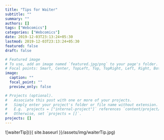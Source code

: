 ```yaml
---
title: "Tips for Waiter"
subtitle: ""
summary: ""
authors: []
tags: ["Webcomics"]
categories: ["Webcomics"]
date: 2019-12-03T23:13:24+05:30
lastmod: 2019-12-03T23:13:24+05:30
featured: false
draft: false

# Featured image
# To use, add an image named `featured.jpg/png` to your page's folder.
# Focal points: Smart, Center, TopLeft, Top, TopRight, Left, Right, BottomLeft, Bottom, BottomRight.
image:
  caption: ""
  focal_point: ""
  preview_only: false

# Projects (optional).
#   Associate this post with one or more of your projects.
#   Simply enter your project's folder or file name without extension.
#   E.g. `projects = ["internal-project"]` references `content/project/deep-learning/index.md`.
#   Otherwise, set `projects = []`.
projects: []
---
```


![waiterTip]({{ site.baseurl }}/assets/img/waiterTip.jpg)
